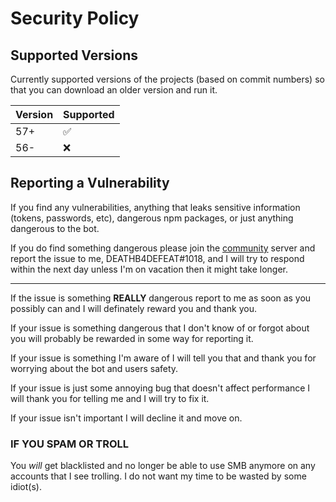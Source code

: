 # Security Policy

## Supported Versions

Currently supported versions of the projects (based on commit numbers) so that you can download an older version and run it.

| Version |     Supported      |
| ------- | ------------------ |
| 57+     | :white_check_mark: |
| 56-     | :x:                |

## Reporting a Vulnerability

If you find any vulnerabilities, anything that leaks sensitive information (tokens, passwords, etc), dangerous npm packages, or just anything dangerous to the bot.

If you do find something dangerous please join the [community](https://discord.gg/26NtPVvNCU) server and report the issue to me, DEATHB4DEFEAT#1018, and I will try to respond within the next day unless I'm on vacation then it might take longer.

---

If the issue is something **REALLY** dangerous report to me as soon as you possibly can and I will definately reward you and thank you.

If your issue is something dangerous that I don't know of or forgot about you will probably be rewarded in some way for reporting it.

If your issue is something I'm aware of I will tell you that and thank you for worrying about the bot and users safety.

If your issue is just some annoying bug that doesn't affect performance I will thank you for telling me and I will try to fix it.

If your issue isn't important I will decline it and move on.

### IF YOU SPAM OR TROLL

You *will* get blacklisted and no longer be able to use SMB anymore on any accounts that I see trolling. I do not want my time to be wasted by some idiot(s).
